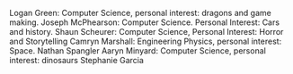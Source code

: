 Logan Green: Computer Science, personal interest: dragons and game making.
Joseph McPhearson: Computer Science. Personal Interest: Cars and history.
Shaun Scheurer: Computer Science, Personal Interest: Horror and Storytelling
Camryn Marshall: Engineering Physics, personal interest: Space.
Nathan Spangler
Aaryn Minyard: Computer Science, personal interest: dinosaurs
Stephanie Garcia
